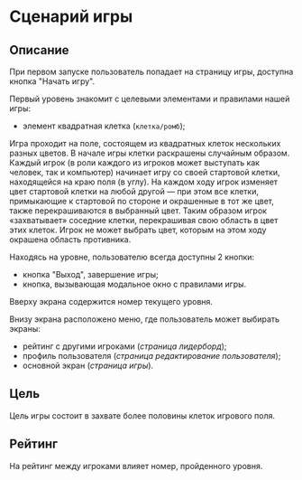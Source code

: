 # Сценарий игры

## Описание

При первом запуске пользователь попадает на страницу игры, доступна кнопка "Начать игру".

Первый уровень знакомит с целевыми элементами и правилами нашей игры:

- элемент квадратная клетка (`клетка/ромб`);

Игра проходит на поле, состоящем из квадратных клеток нескольких разных цветов. В начале игры клетки раскрашены случайным образом. Каждый игрок (в роли каждого из игроков может выступать как человек, так и компьютер) начинает игру со своей стартовой клетки, находящейся на краю поля (в углу). На каждом ходу игрок изменяет цвет стартовой клетки на любой другой — при этом все клетки, примыкающие к стартовой по стороне и окрашенные в тот же цвет, также перекрашиваются в выбранный цвет. Таким образом игрок «захватывает» соседние клетки, перекрашивая свою область в цвет этих клеток. Игрок не может выбрать цвет, которым на этом ходу окрашена область противника.

Находясь на уровне, пользователю всегда доступны 2 кнопки:

- кнопка "Выход", завершение игры;
- кнопка, вызывающая модальное окно с правилами игры.

Вверху экрана содержится номер текущего уровня.

Внизу экрана расположено меню, где пользователь может выбирать экраны:

- рейтинг с другими игроками (_страница лидерборд_);
- профиль пользователя (_страница редактирование пользователя_);
- основной экран (_страница игры_).

## Цель

Цель игры состоит в захвате более половины клеток игрового поля.

## Рейтинг

На рейтинг между игроками влияет номер, пройденного уровня.
